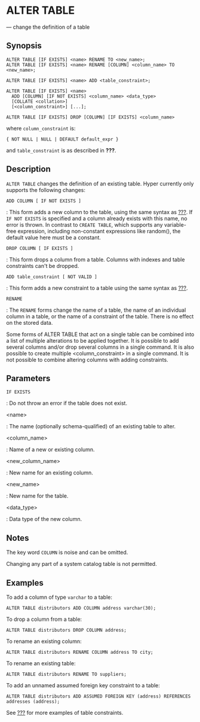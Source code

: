 # ALTER TABLE

— change the definition of a table

## Synopsis

```sql_template
ALTER TABLE [IF EXISTS] <name> RENAME TO <new_name>;
ALTER TABLE [IF EXISTS] <name> RENAME [COLUMN] <column_name> TO <new_name>;

ALTER TABLE [IF EXISTS] <name> ADD <table_constraint>;

ALTER TABLE [IF EXISTS] <name>
  ADD [COLUMN] [IF NOT EXISTS] <column_name> <data_type>    
  [COLLATE <collation>]
  [<column_constraint>] [...];

ALTER TABLE [IF EXISTS] DROP [COLUMN] [IF EXISTS] <column_name>
```

where `column_constraint` is:

```sql_template
{ NOT NULL | NULL | DEFAULT default_expr }
```

and `table_constraint` is as described in **???**.

## Description

`ALTER TABLE` changes the definition of an existing table. Hyper
currently only supports the following changes:

`ADD COLUMN [ IF NOT EXISTS ]`

:   This form adds a new column to the table, using the same syntax as
    [???](#sql-createtable). If `IF NOT EXISTS` is specified and a
    column already exists with this name, no error is thrown. In
    contrast to `CREATE TABLE`, which supports any variable-free
    expression, including non-constant expressions like random(), the
    default value here must be a constant.

`DROP COLUMN [ IF EXISTS ]`

:   This form drops a column from a table. Columns with indexes and
    table constraints can\'t be dropped.

`ADD table_constraint [ NOT VALID ]`

:   This form adds a new constraint to a table using the same syntax as
    [???](#sql-createtable).

`RENAME`

:   The `RENAME` forms change the name of a table, the name of an
    individual column in a table, or the name of a constraint of the
    table. There is no effect on the stored data.

Some forms of ALTER TABLE that act on a single table can be combined
into a list of multiple alterations to be applied together. It is
possible to add several columns and/or drop several columns in a single
command. It is also possible to create multiple \<column_constraint\> in
a single command. It is not possible to combine altering columns with
adding constraints.

## Parameters

`IF EXISTS`

:   Do not throw an error if the table does not exist.

\<name\>

:   The name (optionally schema-qualified) of an existing table to
    alter.

\<column_name\>

:   Name of a new or existing column.

\<new_column_name\>

:   New name for an existing column.

\<new_name\>

:   New name for the table.

\<data_type\>

:   Data type of the new column.

## Notes

The key word `COLUMN` is noise and can be omitted.

Changing any part of a system catalog table is not permitted.

## Examples

To add a column of type `varchar` to a table:

    ALTER TABLE distributors ADD COLUMN address varchar(30);

To drop a column from a table:

    ALTER TABLE distributors DROP COLUMN address;

To rename an existing column:

    ALTER TABLE distributors RENAME COLUMN address TO city;

To rename an existing table:

    ALTER TABLE distributors RENAME TO suppliers;

To add an unnamed assumed foreign key constraint to a table:

    ALTER TABLE distributors ADD ASSUMED FOREIGN KEY (address) REFERENCES addresses (address);

See [???](#sql-createtable) for more examples of table constraints.